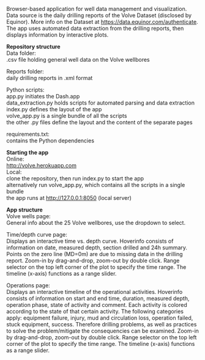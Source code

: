 Browser-based application for well data management and visualization. Data source is the daily drilling reports of the Volve Dataset (disclosed by Equinor). More info on the Dataset at https://data.equinor.com/authenticate. The app uses automated data extraction from the drilling reports, then displays information by interactive plots.

**Repository structure**\
Data folder:\
.csv file holding general well data on the Volve wellbores

Reports folder:\
daily drilling reports in .xml format

Python scripts:\
app.py initiates the Dash.app\
data_extraction.py holds scripts for automated parsing and data extraction
index.py defines the layout of the app\
volve_app.py is a single bundle of all the scripts\
the other .py files define the layout and the content of the separate pages

requirements.txt:\
contains the Python dependencies

**Starting the app**\
Online:\
http://volve.herokuapp.com \
Local:\
clone the repository, then run index.py to start the app\
alternatively run volve_app.py, which contains all the scripts in a single bundle\
the app runs at http://127.0.0.1:8050 (local server)

**App structure**\
Volve wells page:\
General info about the 25 Volve wellbores, use the dropdown to select.

Time/depth curve page:\
Displays an interactive time vs. depth curve. Hoverinfo consists of information on date, measured depth, section drilled and 24h summary. Points on the zero line (MD=0m) are due to missing data in the drilling report. Zoom-in by drag-and-drop, zoom-out by double click. Range selector on the top left corner of the plot to specify the time range. The timeline (x-axis) functions as a range slider.

Operations page:\
Displays an interactive timeline of the operational activities. Hoverinfo consists of information on start and end time, duration, measured depth, operation phase, state of activity and comment. Each activity is colored according to the state of that certain activity. The following categories apply: equipment failure, injury, mud and circulation loss, operation failed, stuck equipment, success. Therefore drilling problems, as well as practices to solve the problem/mitigate the consequencies can be examined. Zoom-in by drag-and-drop, zoom-out by double click. Range selector on the top left corner of the plot to specify the time range. The timeline (x-axis) functions as a range slider.
